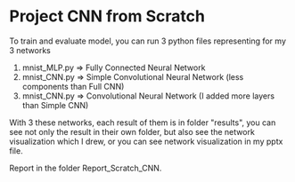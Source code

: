 # Project CNN from Scratch

To train and evaluate model, you can run 3 python files representing for my 3 networks
1. mnist_MLP.py   => Fully Connected Neural Network
2. mnist_CNN.py   => Simple Convolutional Neural Network (less components than Full CNN)
3. mnist_CNN.py   => Convolutional Neural Network (I added more layers than Simple CNN) 

With 3 these networks, each result of them is in folder "results", you can see not only the result in their own folder, but also see the network visualization which I drew, or you can see network visualization in my pptx file.

Report in the folder Report_Scratch_CNN.

